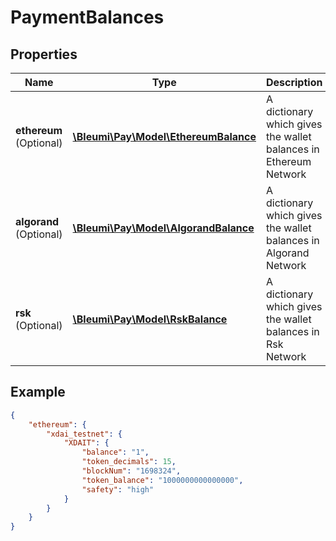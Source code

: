 # PaymentBalances

## Properties
Name | Type | Description | Notes
------------ | ------------- | ------------- | -------------
**ethereum** <br>(Optional) | [**\Bleumi\Pay\Model\EthereumBalance**](EthereumBalance.md) | A dictionary which gives the wallet balances in Ethereum Network |
**algorand** <br> (Optional)| [**\Bleumi\Pay\Model\AlgorandBalance**](AlgorandBalance.md) | A dictionary which gives the wallet balances in Algorand Network |
**rsk** <br>(Optional)| [**\Bleumi\Pay\Model\RskBalance**](RskBalance.md) | A dictionary which gives the wallet balances in Rsk Network |  



## Example

```json
{
    "ethereum": {
        "xdai_testnet": {
            "XDAIT": {
                "balance": "1",
                "token_decimals": 15,
                "blockNum": "1698324",
                "token_balance": "1000000000000000",
                "safety": "high"
            }
        }
    }
}
```